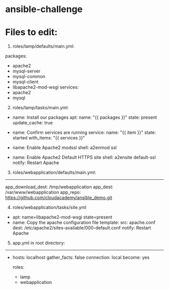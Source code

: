 # ansible-challenge

# Files to edit:

1. roles/lamp/defaults/main.yml:

packages:
  - apache2
  - mysql-server
  - mysql-common
  - mysql-client
  - libapache2-mod-wsgi
services:
  - apache2
  - mysql

2. roles/lamp/tasks/main.yml:

- name: Install our packages
  apt:
    name: "{{ packages }}"
    state: present
    update_cache: true

- name: Confirm services are running
  service:
    name: "{{ item }}"
    state: started
  with_items: "{{ services }}"

- name: Enable Apache2 modssl
  shell: a2enmod ssl

- name: Enable Apache2 Default HTTPS site
  shell: a2ensite default-ssl
  notify: Restart Apache

3. roles/webapplication/defaults/main.yml:

---
app_download_dest: /tmp/webapplication
app_dest: /var/www/webapplication
app_repo: https://github.com/cloudacademy/ansible_demo.git

4. roles/webapplication/tasks/site.yml

- apt: name=libapache2-mod-wsgi state=present
- name: Copy the apache configuration file
  template:
    src: apache.conf
    dest: /etc/apache2/sites-available/000-default.conf
  notify: Restart Apache

5. app.yml in root directory:

---
- hosts: localhost
  gather_facts: false
  connection: local
  become: yes

  roles:
    - lamp
    - webapplication